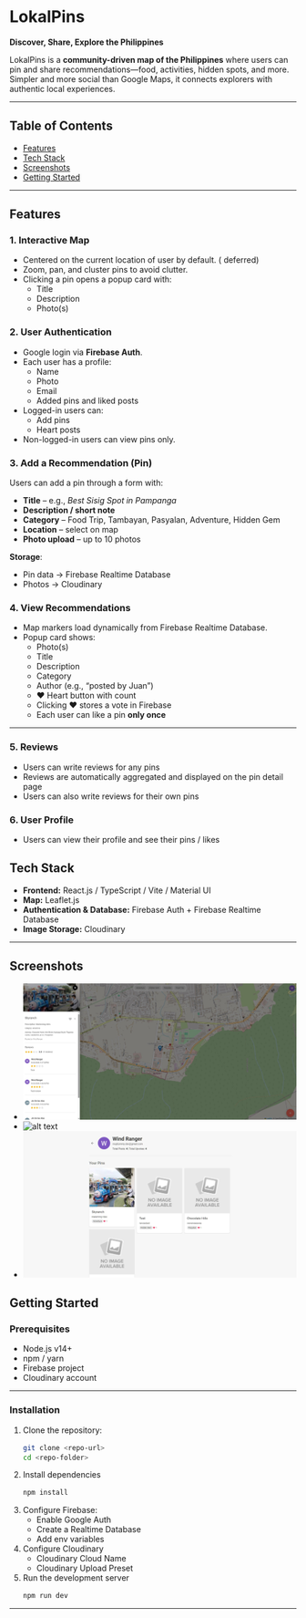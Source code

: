 # LokalPins

**Discover, Share, Explore the Philippines**

LokalPins is a **community-driven map of the Philippines** where users can pin and share recommendations—food, activities, hidden spots, and more. Simpler and more social than Google Maps, it connects explorers with authentic local experiences.

---

## Table of Contents

- [Features](#features)
- [Tech Stack](#tech-stack)
- [Screenshots](#screenshots)
- [Getting Started](#getting-started)

---

## Features

### 1. Interactive Map

- Centered on the current location of user by default. ( deferred)
- Zoom, pan, and cluster pins to avoid clutter.
- Clicking a pin opens a popup card with:
  - Title
  - Description
  - Photo(s)

### 2. User Authentication

- Google login via **Firebase Auth**.
- Each user has a profile:
  - Name
  - Photo
  - Email
  - Added pins and liked posts
- Logged-in users can:
  - Add pins
  - Heart posts
- Non-logged-in users can view pins only.

### 3. Add a Recommendation (Pin)

Users can add a pin through a form with:

- **Title** – e.g., _Best Sisig Spot in Pampanga_
- **Description / short note**
- **Category** – Food Trip, Tambayan, Pasyalan, Adventure, Hidden Gem
- **Location** – select on map
- **Photo upload** – up to 10 photos

**Storage**:

- Pin data → Firebase Realtime Database
- Photos → Cloudinary

### 4. View Recommendations

- Map markers load dynamically from Firebase Realtime Database.
- Popup card shows:
  - Photo(s)
  - Title
  - Description
  - Category
  - Author (e.g., “posted by Juan”)
  - ❤️ Heart button with count
  - Clicking ❤️ stores a vote in Firebase
  - Each user can like a pin **only once**

---

### 5. Reviews

- Users can write reviews for any pins
- Reviews are automatically aggregated and displayed on the pin detail page
- Users can also write reviews for their own pins

### 6. User Profile

- Users can view their profile and see their pins / likes

## Tech Stack

- **Frontend:** React.js / TypeScript / Vite / Material UI
- **Map:** Leaflet.js
- **Authentication & Database:** Firebase Auth + Firebase Realtime Database
- **Image Storage:** Cloudinary

---

## Screenshots

- ![alt text](public/lokalpin-img-1.jpg)
- ![alt text](public/lokalpin-img-2.jpg)
- ![alt text](public/lokalpin-img-3.jpg)

## Getting Started

### Prerequisites

- Node.js v14+
- npm / yarn
- Firebase project
- Cloudinary account

---

### Installation

1. Clone the repository:
   ```bash
   git clone <repo-url>
   cd <repo-folder>
   ```
2. Install dependencies
   ```bash
   npm install
   ```
3. Configure Firebase:
   - Enable Google Auth
   - Create a Realtime Database
   - Add env variables
4. Configure Cloudinary
   - Cloudinary Cloud Name
   - Cloudinary Upload Preset
5. Run the development server
   ```bash
   npm run dev
   ```

---
